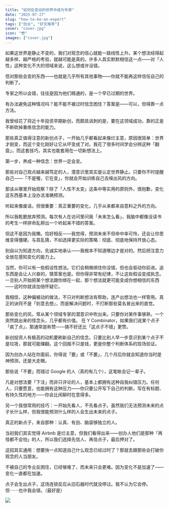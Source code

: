 ```yaml
---
title: "如何在变动的世界中成为专家"
date: "2025-07-27"
slug: "how-to-be-an-expert"
tags: ["创业", "好文推荐"]
cover: "cover.jpg"
icon: "😎"
images: ["cover.jpg"]
---
```

如果这世界是静止不变的，我们对观念的信心就能一路线性上升。某个想法经得起越多样、越严格的考验，就越可能是真的。许多人其实默默相信这一点——对「人性」这种变化不大的领域来说，这么想或许没错。



但对那些会变的东西——也就是几乎所有其他事物——你就不能再这样信任自己的判断了。



专家之所以会错，往往是因为他们精通的，是一个早已过期的世界。



有办法避免这种情况吗？能不能不被过时信念困住？答案是——可以，但得靠一点方法。



我曾经花了将近十年投资早期新创，而颇具讽刺的是，要在这领域成功，靠的正是不断砍掉重练信念的能力。



那些真正值得注意的新创点子，一开始几乎都看起来像烂主意，原因很简单：世界才刚变，而这个变化刚好让它从坏变成了对。我花了很多时间学会分辨这种「翻盘」，而这套技巧，其实也能套用在一切新想法上。



第一步，养成一种信念：世界一定会变。



那些对自己观点越来越笃定的人，潜意识里其实是认定世界静止。只要你不时提醒自己——「不是喔，它在变」，你就会开始训练自己去嗅出风的方向。



那该从哪里开始观察？除了「人性不太变」这条中等实用的原则外，很抱歉，变化这东西基本上没办法准确预测。



听起来像废话，但很重要：真正重要的变化，几乎从来都来自意料之外的方向。



所以我乾脆放弃预测。每次有人在访问里问我「未来怎么看」，我脑中都像没读书的考生一样拼命乱掰出一个听起来不错的答案。



但这不是因为我懒。恰好相反——我觉得，预测未来不但命中率可怜，还会让你思维变得僵硬。与其乱猜，不如选择更实际的策略：彻底、彻底地保持开放心态。



别自以为知道方向，先诚实地承认——我根本不知道哪边才是对的。然后把注意力全放在感知变化的能力上。



当然，你可以有一些假设性想法。它们会稍微绑住你没错，但也会驱动你前进。追东西是会让人兴奋的，猜答案也是。但你得非常有纪律，不让这些假设变成执念。
一旦别人开始把某个想法跟你绑在一起，那个想法就更可能变成你想相信的东西——这时你就该加倍怀疑它。



我相信，这种偏被动的做法，不只对判断想法有帮助，连产出想法也一样管用。真正的诀窍不是「刻意去想」，而是解决问题时，不打断那些莫名冒出来的直觉。



那些变化的风，常从某个领域专家的潜意识中吹出来。只要你对某件事够熟，一个突然跳出来的怪念头，几乎都有价值。
在 Y Combinator，如果我们说某个点子「疯了点」，那通常是称赞——搞不好还比「这点子不错」更赞。



新创投资人有极高的动机要刷新自己的信念。只要比别人早一步意识到某个点子不是垃圾，那就可能赚翻。这个回报不只是钱，更是你整个判断体系的现场验证。



因为创办人站在你面前，你得说「要」或「不要」，几个月后你就会知道你当时是神预测，还是大走眼。



那些说「不要」而错过 Google 的人（真的有几个），这笔帐会记一辈子。



凡是对想法要「下注」而非只评论的人，基本上都拥有这种自我纠错压力。任何人，只要愿意，也能拥有这种压力——你只要公开写下自己的判断。写在有标题、有持久性的地方——你会比闲聊时在意得多。



另一个我很常用的技巧：一开始先看人，不先看点子。虽然我们无法预测未来的点子长什么样，但我很能预测什么样的人会生出未来的点子。



真正的新点子，来自那种：认真、有劲、脑袋够独立的人。



当初我们其实觉得 Airbnb 是烂主意，但我们看得出来——创办人他们是那种「再怪都不会怕」的人，所以我们选择先信人、再信点子，最后押对了。



这招其实通用：想要快一点知道自己什么观念已经过时了？那就去跟那些会打破你观念的人当朋友。



不被自己的专业反困住，已经够难了，而未来只会更难。因为变化不是加速了——变化一直都在加速。



点子会生出点子，这场连锁反应从旧石器时代就没停过。我不认为它会停。
但⋯⋯也许我会错。（最好是）




![](https://prod-files-secure.s3.us-west-2.amazonaws.com/112d0858-5090-4d34-a606-b75eb8d65fd2/46476355-9cf3-4e99-9b7a-3531bc426380/1000202064.png?X-Amz-Algorithm=AWS4-HMAC-SHA256&X-Amz-Content-Sha256=UNSIGNED-PAYLOAD&X-Amz-Credential=ASIAZI2LB466YDNRSQPV%2F20251024%2Fus-west-2%2Fs3%2Faws4_request&X-Amz-Date=20251024T161719Z&X-Amz-Expires=3600&X-Amz-Security-Token=IQoJb3JpZ2luX2VjEKf%2F%2F%2F%2F%2F%2F%2F%2F%2F%2FwEaCXVzLXdlc3QtMiJHMEUCIB40c6v4sLPeSMucb5q43zARMDVdL86yYOzEvg7OQ8OvAiEA%2Fsvulve4AdWPhEEKcrUKt8AjzjNBV5c8tuwBPvhe0wgq%2FwMIYBAAGgw2Mzc0MjMxODM4MDUiDBAlkqfJowwwmhoWdCrcAz1RpTZ30s%2BM9ASzTEGVDw595m3FMue9TWyaS6onqGr%2FbyFNGMv7mIXMQ1ttY1N0L6sFk4lFOxX9uLbTihFU21PUwQKKE53tzSCc%2BlAXQLz7Mz5KgN4W8DIKdvUPZz9RNg1kIz05fgdjLS7lL5yhuMw26NrYlbWRGJTGoMTb%2FX4TxGM1rRc7cw9QM0L1cZTfeBBuP39544WCZZiJ%2B5d0IGvUO3k4NtDZZFvT44ciPEmxWVLXZk09mw%2FuPvGfkh2k5YHlku9Sau6tkKTtpdAHKWjqZfmTud18CxbFjRGagpyiBbRvzgAUiTJm1y%2Fbk2trrn1QcoXXSTXmxg4jGc1DtEn1D1tCxz2jQ5Qrc%2BTxxhHXKgXoyaEL44uASn0DqLsuN4oMWFlv82PjOXD3VK%2Ff8mPVIFTZQz7YqOvV6l0GQY9s63Tevah3xm2jKZrSyfA%2B%2FXRpIdY5Rj6e3NMOHVSqIwIrEJeGGL%2FBc%2F5bpUkfk8VG5IUDKcnj4As%2BVgdMzu9iL7JNUZCDTPaQCezjEHrLiBoEIZsazjUmfEnwaIei6RgoRLVL9CkKXstBmNuZ6dtK3Xa5wcir3I%2BtJ9fqppH%2B1AZVBTZChL%2Bt0xdTV5c4aWQ2amsKMypK63SP0Js1MKmv7scGOqUBOTZKIa8eU%2BHpjIH146rQcr80Fm4RradaxfixE2Gmb3XisB8M%2FKrtOXD%2FXg2wf7qHtgrEmPcyjBHyNcidu5l3cyxpftHcMATiJHIWe9vj1WLy5K2k2thm2krDdRVUlfYYBsji%2Fak4vWvrg5meDsgWY7qj%2FykfBLWu6MUXudLh0wsSXFm6wdciL0M3%2B0Mf7fK5P4%2BmgMFd%2BVkm4Vgj4tbxMTniVTAq&X-Amz-Signature=69cfecdd6d1aba6839b3156d545abc82f36f5c714671081c61b22b80d22491cb&X-Amz-SignedHeaders=host&x-amz-checksum-mode=ENABLED&x-id=GetObject)

